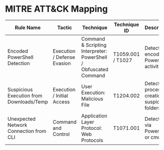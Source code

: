 # MITRE ATT&CK Mapping

| Rule Name | Tactic | Technique | Technique ID | Description |
|------------|--------|------------|---------------|--------------|
| Encoded PowerShell Detection | Execution / Defense Evasion | Command & Scripting Interpreter: PowerShell / Obfuscated Command | T1059.001 / T1027 | Detects encoded PowerShell activity |
| Suspicious Execution from Downloads/Temp | Execution / Initial Access | User Execution: Malicious File | T1204.002 | Detects process creation in suspicious folders |
| Unexpected Network Connection from CLI | Command and Control | Application Layer Protocol: Web Protocols | T1071.001 | Detects C2 via PowerShell or cmd |
